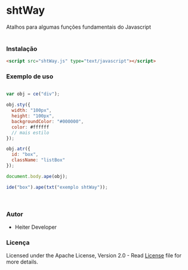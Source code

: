 # shtWay
Atalhos para algumas funções fundamentais do Javascript
<br>
<br>
### Instalação

```html
<script src="shtWay.js" type="text/javascript"></script>
```

### Exemplo de uso

```javascript

var obj = ce("div");

obj.sty({
  width: "100px",
  height: "100px",
  backgroundColor: "#000000",
  color: #ffffff
  // mais estilo
});

obj.atr({
  id: "box",
  className: "listBox"
});

document.body.ape(obj);

ide("box").ape(txt("exemplo shtWay"));

```
<br>

### Autor

- Heiter Developer

### Licença

Licensed under the Apache License, Version 2.0 - Read [License](https://github.com/HeiterDeveloper/shtWay/blob/master/LICENSE) file for more details.
